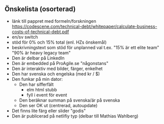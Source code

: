 Önskelista (osorterad)
----------------------

- länk till pappret med formeln/forskningen
  https://codescene.com/technical-debt/whitepaper/calculate-business-costs-of-technical-debt.pdf
- en/sv switch
- stöd för 0% och 15% total (enl. HZs önskemål)
- beskrivningstext som stöd för unplanned val
  t.ex. "15% är ett elite team"
        "90% är heavy legacy team"
- Den är delbar på LinkedIn
- Den är embedded på ProAgile.se "någonstans"
- Den är interaktiv med bilder, färger, enkelhet
- Den har svenska och engelska (med kr / $)
- Den funkar på min dator:
  - Den har sifferfält
    - elm html stubb
    - fyll i event för event
  - Den beräknar summan på svenska/är på svenska
  - Den ser OK ut (centrerad, autoupdate)
- Det finns lite färg eller slider "godis"
- Den är publicerad på netlifiy typ (delbar till Mathias Wahlberg)
